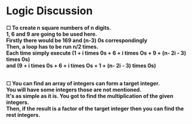 <h1>Logic Discussion</h1>
<h4> 
☐ To create n square numbers of n digits. <br/>
  1, 6 and 9 are going to be used here. <br/>
  Firstly there would be 169 and (n-3) 0s correspondingly <br/>
  Then, a loop has to be run n/2 times. <br/>
  Each time simply execute (1 + i times 0s + 6 + i times Os + 9 + (n- 2i - 3) times 0s) <br/>
  and (9 + i times 0s + 6 + i times Os + 1 + (n- 2i - 3) times 0s) <br/> <br/> 

☐ You can find an array of integers can form a target integer. <br/>
You will have some integers those are not mentioned.<br/>
It's as simple as it is. You got to find the multiplication of the given integers. <br/>
Then, if the result is a factor of the target integer then you can find the rest integers. <br/> 
</h4>
